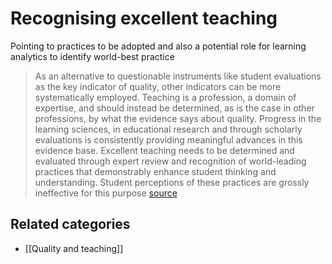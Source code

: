 # Recognising excellent teaching

Pointing to practices to be adopted and also a potential role for learning analytics to identify world-best practice

> As an alternative to questionable instruments like student evaluations as the key indicator of quality, other indicators can be more systematically employed. Teaching is a profession, a domain of expertise, and should instead be determined, as is the case in other professions, by what the evidence says about quality. Progress in the learning sciences, in educational research and through scholarly evaluations is consistently providing meaningful advances in this evidence base. Excellent teaching needs to be determined and evaluated through expert review and recognition of world-leading practices that demonstrably enhance student thinking and understanding. Student perceptions of these practices are grossly ineffective for this purpose [source](https://www.campusreview.com.au/2017/03/opinion-is-it-time-to-retire-student-experience-surveys-in-universities/)

## Related categories

- [[Quality and teaching]]


